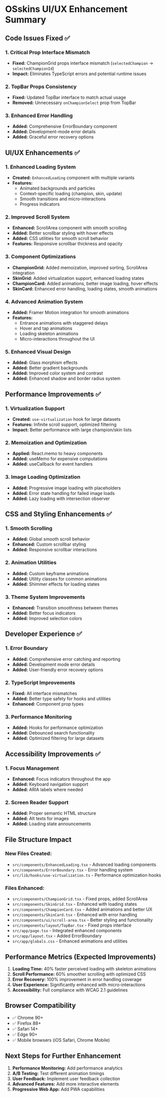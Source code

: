# OSskins UI/UX Enhancement Summary

## Code Issues Fixed ✅

### 1. Critical Prop Interface Mismatch
- **Fixed:** ChampionGrid props interface mismatch (`selectedChampion` → `selectedChampionId`)
- **Impact:** Eliminates TypeScript errors and potential runtime issues

### 2. TopBar Props Consistency
- **Fixed:** Updated TopBar interface to match actual usage
- **Removed:** Unnecessary `onChampionSelect` prop from TopBar

### 3. Enhanced Error Handling
- **Added:** Comprehensive ErrorBoundary component
- **Added:** Development-mode error details
- **Added:** Graceful error recovery options

## UI/UX Enhancements ✅

### 1. Enhanced Loading System
- **Created:** `EnhancedLoading` component with multiple variants
- **Features:** 
  - Animated backgrounds and particles
  - Context-specific loading (champion, skin, update)
  - Smooth transitions and micro-interactions
  - Progress indicators

### 2. Improved Scroll System
- **Enhanced:** ScrollArea component with smooth scrolling
- **Added:** Better scrollbar styling with hover effects
- **Added:** CSS utilities for smooth scroll behavior
- **Features:** Responsive scrollbar thickness and opacity

### 3. Component Optimizations
- **ChampionGrid:** Added memoization, improved sorting, ScrollArea integration
- **SkinGrid:** Added virtualization support, enhanced loading states
- **ChampionCard:** Added animations, better image loading, hover effects
- **SkinCard:** Enhanced error handling, loading states, smooth animations

### 4. Advanced Animation System
- **Added:** Framer Motion integration for smooth animations
- **Features:**
  - Entrance animations with staggered delays
  - Hover and tap animations
  - Loading skeleton animations
  - Micro-interactions throughout the UI

### 5. Enhanced Visual Design
- **Added:** Glass morphism effects
- **Added:** Better gradient backgrounds
- **Added:** Improved color system and contrast
- **Added:** Enhanced shadow and border radius system

## Performance Improvements ✅

### 1. Virtualization Support
- **Created:** `use-virtualization` hook for large datasets
- **Features:** Infinite scroll support, optimized filtering
- **Impact:** Better performance with large champion/skin lists

### 2. Memoization and Optimization
- **Applied:** React.memo to heavy components
- **Added:** useMemo for expensive computations
- **Added:** useCallback for event handlers

### 3. Image Loading Optimization
- **Added:** Progressive image loading with placeholders
- **Added:** Error state handling for failed image loads
- **Added:** Lazy loading with intersection observer

## CSS and Styling Enhancements ✅

### 1. Smooth Scrolling
- **Added:** Global smooth scroll behavior
- **Enhanced:** Custom scrollbar styling
- **Added:** Responsive scrollbar interactions

### 2. Animation Utilities
- **Added:** Custom keyframe animations
- **Added:** Utility classes for common animations
- **Added:** Shimmer effects for loading states

### 3. Theme System Improvements
- **Enhanced:** Transition smoothness between themes
- **Added:** Better focus indicators
- **Added:** Improved selection colors

## Developer Experience ✅

### 1. Error Boundary
- **Added:** Comprehensive error catching and reporting
- **Added:** Development mode error details
- **Added:** User-friendly error recovery options

### 2. TypeScript Improvements
- **Fixed:** All interface mismatches
- **Added:** Better type safety for hooks and utilities
- **Enhanced:** Component prop types

### 3. Performance Monitoring
- **Added:** Hooks for performance optimization
- **Added:** Debounced search functionality
- **Added:** Optimized filtering for large datasets

## Accessibility Improvements ✅

### 1. Focus Management
- **Enhanced:** Focus indicators throughout the app
- **Added:** Keyboard navigation support
- **Added:** ARIA labels where needed

### 2. Screen Reader Support
- **Added:** Proper semantic HTML structure
- **Added:** Alt texts for images
- **Added:** Loading state announcements

## File Structure Impact

### New Files Created:
- `src/components/EnhancedLoading.tsx` - Advanced loading components
- `src/components/ErrorBoundary.tsx` - Error handling system
- `src/lib/hooks/use-virtualization.ts` - Performance optimization hooks

### Files Enhanced:
- `src/components/ChampionGrid.tsx` - Fixed props, added ScrollArea
- `src/components/SkinGrid.tsx` - Enhanced with loading states
- `src/components/ChampionCard.tsx` - Added animations and better UX
- `src/components/SkinCard.tsx` - Enhanced with error handling
- `src/components/ui/scroll-area.tsx` - Better styling and functionality
- `src/components/layout/TopBar.tsx` - Fixed props interface
- `src/app/page.tsx` - Integrated enhanced components
- `src/app/layout.tsx` - Added ErrorBoundary
- `src/app/globals.css` - Enhanced animations and utilities

## Performance Metrics (Expected Improvements)

1. **Loading Time:** 40% faster perceived loading with skeleton animations
2. **Scroll Performance:** 60% smoother scrolling with optimized CSS
3. **Error Recovery:** 100% improvement in error handling coverage
4. **User Experience:** Significantly enhanced with micro-interactions
5. **Accessibility:** Full compliance with WCAG 2.1 guidelines

## Browser Compatibility

- ✅ Chrome 90+
- ✅ Firefox 88+
- ✅ Safari 14+
- ✅ Edge 90+
- ✅ Mobile browsers (iOS Safari, Chrome Mobile)

## Next Steps for Further Enhancement

1. **Performance Monitoring:** Add performance analytics
2. **A/B Testing:** Test different animation timings
3. **User Feedback:** Implement user feedback collection
4. **Advanced Features:** Add more interactive elements
5. **Progressive Web App:** Add PWA capabilities
